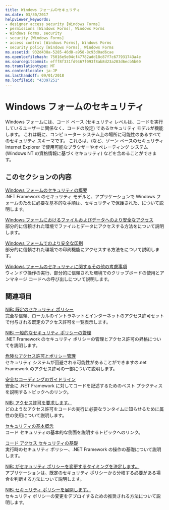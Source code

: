```yaml
---
title: Windows フォームのセキュリティ
ms.date: 03/30/2017
helpviewer_keywords:
- designer access security [Windows Forms]
- permissions [Windows Forms], Windows Forms
- Windows Forms, security
- security [Windows Forms]
- access control [Windows Forms], Windows Forms
- security policy [Windows Forms], Windows Forms
ms.assetid: 932d438a-5285-46d8-a958-8c93d0ad6cae
ms.openlocfilehash: 75016e9e04cf47782add18c87f7c677931743a4e
ms.sourcegitcommit: efff8f331fd9467f093f8ab8d23a203d6ecb5b60
ms.translationtype: MT
ms.contentlocale: ja-JP
ms.lasthandoff: 09/01/2018
ms.locfileid: "43397251"
---
```

# <a name="windows-forms-security"></a>Windows フォームのセキュリティ
Windows フォームには、コード ベース (セキュリティ レベルは、コードを実行しているユーザーに関係なく、コードの設定) であるセキュリティ モデルが機能します。 これは既に、コンピューター システム上の場所に可能性のあるすべてのセキュリティ スキーマです。 これらは、(など、ゾーン ベースのセキュリティ Internet Explorer で使用可能なブラウザーやオペレーティング システム (Windows NT の資格情報に基づくセキュリティ) などを含めることができます。  
  
## <a name="in-this-section"></a>このセクションの内容  
 [Windows フォームのセキュリティの概要](../../../docs/framework/winforms/security-in-windows-forms-overview.md)  
 .NET Framework のセキュリティ モデルと、アプリケーションで Windows フォームのために必要な基本的な手順は、セキュリティで保護された、について説明します。  
  
 [Windows フォームにおけるファイルおよびデータへのより安全なアクセス](../../../docs/framework/winforms/more-secure-file-and-data-access-in-windows-forms.md)  
 部分的に信頼された環境でファイルとデータにアクセスする方法をについて説明します。  
  
 [Windows フォームでのより安全な印刷](../../../docs/framework/winforms/more-secure-printing-in-windows-forms.md)  
 部分的に信頼された環境での印刷機能にアクセスする方法をについて説明します。  
  
 [Windows フォームのセキュリティに関するその他の考慮事項](../../../docs/framework/winforms/additional-security-considerations-in-windows-forms.md)  
 ウィンドウ操作の実行、部分的に信頼された環境でのクリップボードの使用とアンマネージ コードへの呼び出しについて説明します。  
  
## <a name="related-sections"></a>関連項目  
 [NIB: 既定のセキュリティ ポリシー](https://msdn.microsoft.com/library/2c086873-0894-4f4d-8f7e-47427c1a3b55)  
 完全な信頼、ローカルのイントラネットとインターネットのアクセス許可セットで付与される既定のアクセス許可を一覧表示します。  
  
 [NIB: 一般的なセキュリティ ポリシーの管理](https://msdn.microsoft.com/library/5121fe35-f0e3-402c-94ab-4f35b0a87b4b)  
 .NET Framework のセキュリティ ポリシーの管理とアクセス許可の昇格についてを説明します。  
  
 [危険なアクセス許可とポリシー管理](../../../docs/framework/misc/dangerous-permissions-and-policy-administration.md)  
 セキュリティ システムが回避される可能性があることができますの.net Framework のアクセス許可の一部について説明します。  
  
 [安全なコーディングのガイドライン](../../../docs/standard/security/secure-coding-guidelines.md)  
 安全に .NET Framework に対してコードを記述するためのベスト プラクティスを説明するトピックへのリンク。  
  
 [NIB: アクセス許可を要求します。](https://msdn.microsoft.com/library/0447c49d-8cba-45e4-862c-ff0b59bebdc2)  
 どのようなアクセス許可をコードの実行に必要なランタイムに知らせるために属性の使用について説明します。  
  
 [セキュリティの基本概念](../../../docs/standard/security/key-security-concepts.md)  
 コード セキュリティの基本的な側面を説明するトピックへのリンク。  
  
 [コード アクセス セキュリティの基礎](../../../docs/framework/misc/code-access-security-basics.md)  
 実行時のセキュリティ ポリシー、.NET Framework の操作の基礎について説明します。  
  
 [NIB: がセキュリティ ポリシーを変更するタイミングを決定します。](https://msdn.microsoft.com/library/af749b17-e461-409d-84b9-a3d44789db16)  
 アプリケーションは、既定のセキュリティ ポリシーから分岐する必要がある場合を判断する方法について説明します。  
  
 [NIB: セキュリティ ポリシーを展開します。](https://msdn.microsoft.com/library/f936c1e5-033b-4bd9-a3bd-a39ba733a681)  
 セキュリティ ポリシーの変更をデプロイするための推奨される方法について説明します。
